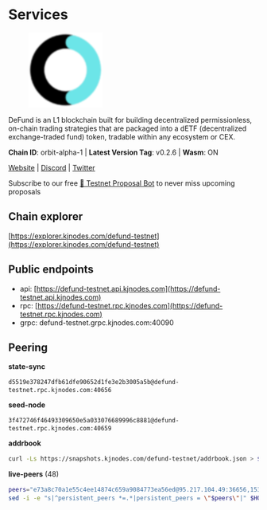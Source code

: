 # Services

<figure><img src="https://raw.githubusercontent.com/kj89/cosmos-images/main/logos/defund.png" width="150" alt=""><figcaption></figcaption></figure>

DeFund is an L1 blockchain built for building decentralized permissionless,  on-chain trading strategies that are packaged into a dETF (decentralized  exchange-traded fund) token, tradable within any ecosystem or CEX.

**Chain ID**: orbit-alpha-1 | **Latest Version Tag**: v0.2.6 | **Wasm**: ON

[Website](https://www.defund.app) | [Discord](https://discord.gg/FV26pRPZ3P) | [Twitter](https://twitter.com/defund_finance)



Subscribe to our free [🤖 Testnet Proposal Bot](https://t.me/kjnodes_testnet_proposal_bot) to never miss upcoming proposals


## Chain explorer
[https://explorer.kjnodes.com/defund-testnet](https://explorer.kjnodes.com/defund-testnet)

## Public endpoints

* api: [https://defund-testnet.api.kjnodes.com](https://defund-testnet.api.kjnodes.com)
* rpc: [https://defund-testnet.rpc.kjnodes.com](https://defund-testnet.rpc.kjnodes.com)
* grpc: defund-testnet.grpc.kjnodes.com:40090

## Peering

**state-sync**

```text
d5519e378247dfb61dfe90652d1fe3e2b3005a5b@defund-testnet.rpc.kjnodes.com:40656
```

**seed-node**

```text
3f472746f46493309650e5a033076689996c8881@defund-testnet.rpc.kjnodes.com:40659
```

**addrbook**
```bash
curl -Ls https://snapshots.kjnodes.com/defund-testnet/addrbook.json > $HOME/.defund/config/addrbook.json
```

**live-peers** (48)
```bash
peers="e73a8c70a1e55c4ee14874c659a9084773ea56ed@95.217.104.49:36656,1536433245d088dafc20d78f1c6c6f81a46b06e0@84.46.240.223:26656,7e266e8c84366e1fbf0a82efba306ef46214455d@38.242.226.162:40656,e332f554fab24feff380b906813a1d9759c6ceeb@167.235.10.164:13656,19f94079cc061be5c2f84539c8431d6075229669@194.4.48.96:26656,f61318d49dcdb8c92e5fdb0afaa0be24fb308344@144.126.149.19:30656,74e6425e7ec76e6eaef92643b6181c42d5b8a3b8@65.108.231.124:18656,6ea98e21d530f3dc84080d90e80601df06d0740e@92.55.63.130:32656,6a7eb86ef95596212ccce14ac328612e776db847@147.182.150.190:26456,5a173cbd537b8f75063b2db51131fa906236376e@65.109.93.152:32656,cf94df3ec5c7eca271a1d59b335ae743b2e0307d@185.215.167.45:26656,d04abdcdb6702f82f1fd9fcc965ae93a225de781@194.61.28.32:40656,ffb2898494cdbd6625d962ea4511c29507177c62@164.68.103.176:26656,167a72145af7eac22f36e014314c21bc2ef683dc@91.211.115.153:26656,6e3917b457dcc1f7ac08e425125f7967d2a69c7f@194.146.13.188:26656,b2dab4e2f5e9ebf9901e9e8bf817af36c705b458@65.109.131.246:26456,c806a2e792811afb419c9ff8edd793369c722394@135.181.28.80:26656,903fe81c7c23224ea162667964ea4f699cd52344@20.232.175.209:26656,e409c0c3dc1307aebad1e112bf381c8ac8d146db@167.86.74.107:26656,d5519e378247dfb61dfe90652d1fe3e2b3005a5b@65.109.68.190:40656,e4c183f56e00fccd7ee9d9a99f8d0edf43e7956a@207.180.233.65:30656,4ad38a86b512ad23ce68b5403c886bcf64d75dba@38.242.140.65:26656,7995a0be03d2909d90b2a7711fab1fb836475d5a@38.242.140.36:26656,0108df8793ec07fa82ea202d54b70c603b827ea4@5.9.81.251:60656,11fe08d4d4b8c085e4d1394fd185ce5f4c0a7c36@109.123.244.118:26656,e3c348467a8c88c0f65e2ca8a71875d2a384b8b4@185.16.39.19:60656,869173cd0f63a756010b6077e7e6cc03c56a1dcc@65.108.199.120:23156,b1b373b8b692ec5a134ad583c0522af279ee2b6e@176.9.151.221:27565,2425a645f1b375c4d61857a7010841d4baf74a1b@109.195.131.79:36656,6b94a3f12d8e694c3a735078e0cfa2b27940012a@95.214.55.62:26656,f5cd4e7dcc01f8b0343474f35b01137126097a58@80.85.139.232:26656,6ae6e82fe96e9386e40050958f2f3722cdad9826@178.205.215.16:26656,e1fcdb767a6e3125fc9a1e059e27281af697c0a1@199.175.98.107:26656,654e73df22d2142a2359ae81374d2abefbc0bcbb@172.174.23.34:26656,6f48fceec1c1e7db50efbc6154c2d4d869137a0c@178.18.248.84:26656,ba0abf77c2dec230a7ae06b32d1abf63dbd48642@5.9.82.120:60656,aea46944a6aec2297c05bd719fd4f75589f06b74@135.181.128.207:26656,78c53aca778b1239158cf4bf6a3aeeb2239501bb@38.242.216.35:40656,5db3935a1707124a0b2f61b3cdd667a8e578cd14@38.242.139.96:26656,30adaa424fb922e9787cbc6473fecb41aecc3637@185.202.238.250:26656,af07e720e2f9f05a6fffe2d04e5eb98e78cf861d@84.46.248.201:26656,14d989a7ff26fd1aba1349497bb9ab0f8ed5c078@109.123.254.14:26656,1a4f0f016ffc8f6814835dc20f5bb7050b2eac90@38.242.239.25:26656,2a2e46081bc82ac711df8e54159004440de6bcc4@65.109.116.50:33656,b654f4b9394fcb6a98ca5845c70bb4026aa34fda@209.145.62.91:30656,e6b527fc22f21c8c7dd044c8c4e53b29f625343d@154.12.244.184:30656,ee0e944debde1a975ac77ee468d2f9723f25468a@144.126.138.107:30656,6225f30c704d879ef61161450ebe9dc14681916a@144.126.138.161:30656"
sed -i -e "s|^persistent_peers *=.*|persistent_peers = \"$peers\"|" $HOME/.defund/config/config.toml
```
